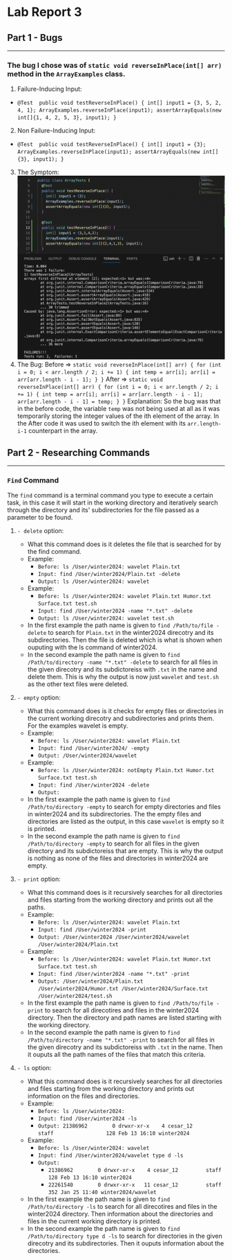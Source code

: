 # Lab Report 3
## Part 1 - Bugs
---
### The bug I chose was of `static void reverseInPlace(int[] arr)` method in the `ArrayExamples` class. 
1. Failure-Inducing Input:
  - `@Test 
	  public void testReverseInPlace() {
      int[] input1 = {3, 5, 2, 4, 1};
      ArrayExamples.reverseInPlace(input1);
      assertArrayEquals(new int[]{1, 4, 2, 5, 3}, input1);
	  }`
2. Non Failure-Inducing Input: 
  - `@Test 
	  public void testReverseInPlace() {
      int[] input1 = {3};
      ArrayExamples.reverseInPlace(input1);
      assertArrayEquals(new int[]{3}, input1);
	  }`
3. The Symptom: 
![Image](Lab3_P1.png)
4. The Bug: 
	Before => `static void reverseInPlace(int[] arr) {
    			for (int i = 0; i < arr.length / 2; i += 1) {
      				int temp = arr[i];
      				arr[i] = arr[arr.length - i - 1];
    			}
  		  }`
	After => `static void reverseInPlace(int[] arr) {
    			for (int i = 0; i < arr.length / 2; i += 1) {
      				int temp = arr[i];
      				arr[i] = arr[arr.length - i - 1];
      				arr[arr.length - i - 1] = temp;
    			}
  		  }`
Explanation: So the bug was that in the before code, the variable `temp` was not being used at all as it was temporarily storing the integer values of the ith element of the array. In the After code it was used to switch the ith element with its `arr.length-i-1` counterpart in the array. 

## Part 2 - Researching Commands
---
### `Find` Command
The `find` command is a terminal command you type to execute a certain task, in this case it will start in the working directory and iteratively search through the directory and its' subdirectories for the file passed as a parameter to be found. 
1. `- delete` option:
   - What this command does is it deletes the file that is searched for by the find command.
   	* Example:
   	  - `Before: ls /User/winter2024: wavelet Plain.txt`
   	  - `Input: find /User/winter2024/Plain.txt -delete`
   	  - `Output: ls /User/winter2024: wavelet`
   	* Example:
   	  - `Before: ls /User/winter2024: wavelet Plain.txt Humor.txt Surface.txt test.sh`
   	  - `Input: find /User/winter2024 -name "*.txt" -delete`
   	  - `Output: ls /User/winter2024: wavelet test.sh`
   	  
	- In the first example the path name is given to `find /Path/to/file -delete` to search for `Plain.txt` in the winter2024 direcotry and its subdirectories. Then the file is deleted which is what is shown when ouputing with the ls command of winter2024.
	* In the second example the path name is given to `find /Path/to/directory -name "*.txt" -delete` to search for all files in the given direcotry and its subdictoreiss with `.txt` in the name and delete them. This is why the output is now just `wavelet` and `test.sh` as the other text files were deleted.

2. `- empty` option:
   - What this command does is it checks for empty files or directories in the current working direcotry and subdirectories and prints them. For the examples wavelet is empty. 
   	* Example:
   	  - `Before: ls /User/winter2024: wavelet Plain.txt`
   	  - `Input: find /User/winter2024/ -empty`
   	  - `Output: /User/winter2024/wavelet`
   	* Example:
   	  - `Before: ls /User/winter2024: notEmpty Plain.txt Humor.txt Surface.txt test.sh`
   	  - `Input: find /User/winter2024 -delete`
   	  - `Output: `
   	    
	- In the first example the path name is given to `find /Path/to/directory -empty` to search for empty directories and files in winter2024 and its subdirectories. The the empty files and directories are listed as the output, in this case `wavelet` is empty so it is printed. 
	* In the second example the path name is given to `find /Path/to/directory -empty` to search for all files in the given 		  directory and its subdictoreiss that are empty. This is why the output is nothing as none of the files and directories in 		  winter2024 are empty.

3. `- print` option:
   - What this command does is it recursively searches for all directories and files starting from the working directory and prints out all the paths.
   	* Example:
   	  - `Before: ls /User/winter2024: wavelet Plain.txt`
   	  - `Input: find /User/winter2024 -print`
   	  - `Output: /User/winter2024 /User/winter2024/wavelet /User/winter2024/Plain.txt`
   	* Example:
   	  - `Before: ls /User/winter2024: wavelet Plain.txt Humor.txt Surface.txt test.sh`
   	  - `Input: find /User/winter2024 -name "*.txt" -print`
   	  - `Output: /User/winter2024/Plain.txt /User/winter2024/Humor.txt /User/winter2024/Surface.txt /User/winter2024/test.sh`
   	    
	- In the first example the path name is given to `find /Path/to/file -print` to search for all direcotires and files in the 		  winter2024 directory. Then the directory and path names are listed starting with the working directory. 
	* In the second example the path name is given to `find /Path/to/directory -name "*.txt" -print` to search for all files in the given direcotry and its subdictoreiss with `.txt` in the name. Then it ouputs all the path names of the files that match this criteria.

4. `- ls` option:
   - What this command does is it recursively searches for all directories and files starting from the working directory and prints 	  out information on the files and directories.
   	* Example:
   	  - `Before: ls /User/winter2024:`
   	  - `Input: find /User/winter2024 -ls`
   	  - `Output: 21386962        0 drwxr-xr-x    4 cesar_12         staff                 128 Feb 13 16:10 winter2024`
   	* Example:
   	  - `Before: ls /User/winter2024: wavelet`
   	  - `Input: find /User/winter2024/wavelet type d -ls`
   	  - `Output:`
   	    * `21386962        0 drwxr-xr-x    4 cesar_12         staff                 128 Feb 13 16:10 winter2024`
   	    * `22261540        0 drwxr-xr-x   11 cesar_12         staff                 352 Jan 25 11:40 winter2024/wavelet`


 	- In the first example the path name is given to `find /Path/to/directory -ls` to search for all direcotires and files in the 		  winter2024 directory. Then information about the directories and files in the current working directory is printed.
 	* In the second example the path name is given to `find /Path/to/directory type d -ls` to search for directories in the given direcotry and its subdirectories. Then it ouputs information about the directories.
  	

